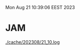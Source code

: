 Mon Aug 21 10:39:06 EEST 2023
# JAM
<a href='./cache/202308/21_10.log'>./cache/202308/21_10.log</a>
